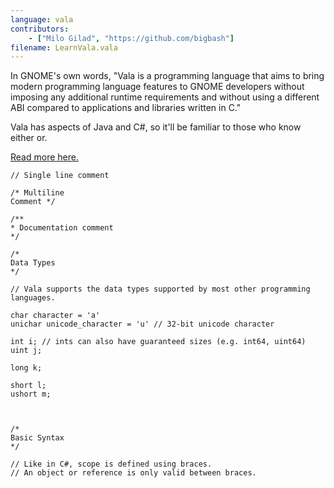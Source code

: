 ```yaml
---
language: vala
contributors:
    - ["Milo Gilad", "https://github.com/bigbash"]
filename: LearnVala.vala
---
```


In GNOME's own words, "Vala is a programming language that aims to bring modern programming language features to GNOME developers without imposing any additional runtime requirements and without using a different ABI compared to applications and libraries written in C."

Vala has aspects of Java and C#, so it'll be familiar to those who know either or.

[Read more here.](https://wiki.gnome.org/Projects/Vala)

```vala
// Single line comment

/* Multiline
Comment */

/**
* Documentation comment
*/

/*
Data Types
*/

// Vala supports the data types supported by most other programming languages.

char character = 'a'
unichar unicode_character = 'u' // 32-bit unicode character

int i; // ints can also have guaranteed sizes (e.g. int64, uint64)
uint j;

long k;

short l;
ushort m;



/*
Basic Syntax
*/

// Like in C#, scope is defined using braces.
// An object or reference is only valid between braces.


```
